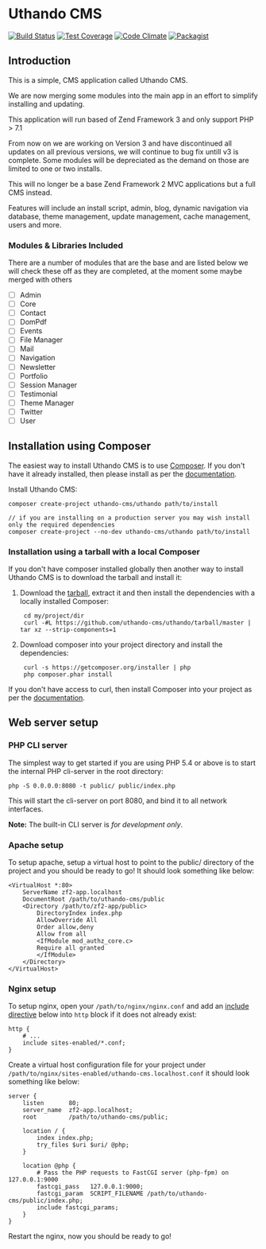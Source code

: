 Uthando CMS
=======================

[![Build Status](https://travis-ci.org/uthando-cms/uthando.svg?branch=master)](https://travis-ci.org/uthando-cms/uthando)
[![Test Coverage](https://codeclimate.com/github/uthando-cms/uthando/badges/coverage.svg)](https://codeclimate.com/github/uthando-cms/uthando/coverage)
[![Code Climate](https://codeclimate.com/github/uthando-cms/uthando/badges/gpa.svg)](https://codeclimate.com/github/uthando-cms/uthando)
[![Packagist](https://img.shields.io/packagist/v/uthando-cms/uthando.svg)]()

Introduction
------------
This is a simple, CMS application called Uthando CMS.

We are now merging some modules into the main app in an effort to
simplify installing and updating.

This application will run based of Zend Framework 3 and only support PHP > 7.1

From now on we are working on Version 3 and have discontinued all updates on all previous
versions, we will continue to bug fix untill v3 is complete. Some modules will be depreciated as the demand on those are limited to one or two installs.

This will no longer be a base Zend Framework 2 MVC applications but a full CMS instead.

Features will include an install script, admin, blog, dynamic navigation via database,
theme management, update management, cache management, users and more. 

### Modules & Libraries Included

There are a number of modules that are the base and are listed below
we will check these off as they are completed, at the moment some maybe
merged with others 

- [ ] Admin
- [ ] Core
- [ ] Contact
- [ ] DomPdf
- [ ] Events
- [ ] File Manager
- [ ] Mail
- [ ] Navigation
- [ ] Newsletter
- [ ] Portfolio
- [ ] Session Manager
- [ ] Testimonial
- [ ] Theme Manager
- [ ] Twitter
- [ ] User

Installation using Composer
---------------------------

The easiest way to install Uthando CMS is to use [Composer](https://getcomposer.org/). If you don't have it already installed, then please install as per the [documentation](https://getcomposer.org/doc/00-intro.md).


Install Uthando CMS:

    composer create-project uthando-cms/uthando path/to/install
    
    // if you are installing on a production server you may wish install only the required dependencies
    composer create-project --no-dev uthando-cms/uthando path/to/install



### Installation using a tarball with a local Composer

If you don't have composer installed globally then another way to install Uthando CMS is to download the tarball and install it:

1. Download the [tarball](https://github.com/uthando-cms/uthando/tarball/master), extract it and then install the dependencies with a locally installed Composer:

        cd my/project/dir
        curl -#L https://github.com/uthando-cms/uthando/tarball/master | tar xz --strip-components=1
    

2. Download composer into your project directory and install the dependencies:

        curl -s https://getcomposer.org/installer | php
        php composer.phar install

If you don't have access to curl, then install Composer into your project as per the [documentation](https://getcomposer.org/doc/00-intro.md).


Web server setup
----------------

### PHP CLI server

The simplest way to get started if you are using PHP 5.4 or above is to start the internal PHP cli-server in the root
directory:

    php -S 0.0.0.0:8080 -t public/ public/index.php

This will start the cli-server on port 8080, and bind it to all network
interfaces.

**Note:** The built-in CLI server is *for development only*.

### Apache setup

To setup apache, setup a virtual host to point to the public/ directory of the
project and you should be ready to go! It should look something like below:

    <VirtualHost *:80>
        ServerName zf2-app.localhost
        DocumentRoot /path/to/uthando-cms/public
        <Directory /path/to/zf2-app/public>
            DirectoryIndex index.php
            AllowOverride All
            Order allow,deny
            Allow from all
            <IfModule mod_authz_core.c>
            Require all granted
            </IfModule>
        </Directory>
    </VirtualHost>

### Nginx setup

To setup nginx, open your `/path/to/nginx/nginx.conf` and add an
[include directive](http://nginx.org/en/docs/ngx_core_module.html#include) below
into `http` block if it does not already exist:

    http {
        # ...
        include sites-enabled/*.conf;
    }


Create a virtual host configuration file for your project under `/path/to/nginx/sites-enabled/uthando-cms.localhost.conf`
it should look something like below:

    server {
        listen       80;
        server_name  zf2-app.localhost;
        root         /path/to/uthando-cms/public;

        location / {
            index index.php;
            try_files $uri $uri/ @php;
        }

        location @php {
            # Pass the PHP requests to FastCGI server (php-fpm) on 127.0.0.1:9000
            fastcgi_pass   127.0.0.1:9000;
            fastcgi_param  SCRIPT_FILENAME /path/to/uthando-cms/public/index.php;
            include fastcgi_params;
        }
    }

Restart the nginx, now you should be ready to go!
